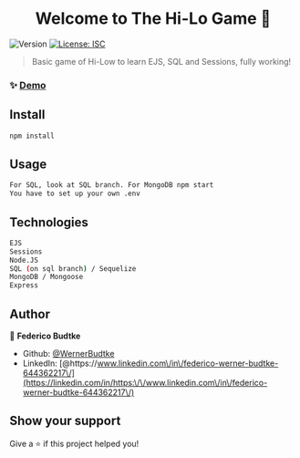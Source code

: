 <h1 align="center">Welcome to The Hi-Lo Game 👋</h1>
<p>
  <img alt="Version" src="https://img.shields.io/badge/version-1.0.0-blue.svg?cacheSeconds=2592000" />
  <a href="#" target="_blank">
    <img alt="License: ISC" src="https://img.shields.io/badge/License-ISC-yellow.svg" />
  </a>
</p>

> Basic game of Hi-Low to learn EJS, SQL and Sessions, fully working!

### ✨ [Demo](https://thehilogame.herokuapp.com/)

## Install

```sh
npm install
```

## Usage

```sh
For SQL, look at SQL branch. For MongoDB npm start
You have to set up your own .env
```
## Technologies

```sh
EJS
Sessions
Node.JS
SQL (on sql branch) / Sequelize
MongoDB / Mongoose
Express
```
## Author

👤 **Federico Budtke**

* Github: [@WernerBudtke](https://github.com/WernerBudtke)
* LinkedIn: [@https:\/\/www.linkedin.com\/in\/federico-werner-budtke-644362217\/](https://linkedin.com/in/https:\/\/www.linkedin.com\/in\/federico-werner-budtke-644362217\/)

## Show your support

Give a ⭐️ if this project helped you!
